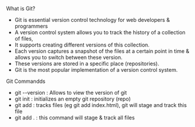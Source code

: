 What is Git?
- Git is essential version control technology for web developers & programmers
- A version control system allows you to track the history of a collection of files,
- It supports creating different versions of this collection.
- Each version captures a snapshot of the files at a certain point in time & allows you to switch between these version.
- These versions are stored in a specific place (repositories).
- Git is the most popular implementation of a version control system.


Git Commandds
- git --version : Allows to view the version of git
- git init : initializes an empty git repository (repo)
- git add : tracks files (eg git add index.html), git will stage and track this file
- git add . : this command will stage & track all files